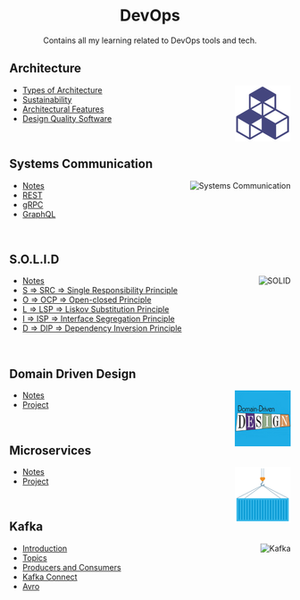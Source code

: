 <h1 align="center"> DevOps </h1>

<p align="center"> Contains all my learning related to DevOps tools and tech.</p>

## Architecture

<img align="right" src="/images/architecture-blocks.png" alt="Architecture" style="height: 100px"> 

- [Types of Architecture](Architecture/types-of-architecture.md)
- [Sustainability](Architecture/sustainability.md)
- [Architectural Features](Architecture/architectural-features.md)
- [Design Quality Software](Architecture/design-quality-software.md)

<br>

## Systems Communication

<img align="right" src="https://cdn.jsdelivr.net/gh/devicons/devicon/icons/graphql/graphql-plain.svg" style="height: 100px" alt="Systems Communication"> 

- [Notes](/SystemsCommunication)
- [REST](/SystemsCommunication/REST)
- [gRPC](/SystemsCommunication/gRPC)
- [GraphQL](/SystemsCommunication/GraphQL)

<br>

## S.O.L.I.D
<img align="right" src="https://cdn.jsdelivr.net/gh/devicons/devicon/icons/markdown/markdown-original.svg" style="height: 100px" alt="SOLID"> 

- [Notes](/SOLID)
- [S ⇒ SRC ⇒ Single Responsibility Principle](/SOLID/single-responsability)
- [O ⇒ OCP ⇒ Open-closed Principle](/SOLID/open-closed)
- [L ⇒ LSP ⇒ Liskov Substitution Principle](/SOLID/liskov-substitution)
- [I ⇒ ISP ⇒ Interface Segregation Principle](/SOLID/interface-segregation)
- [D ⇒ DIP ⇒ Dependency Inversion Principle](/SOLID/dependency-inversion)

<br>

## Domain Driven Design
<img align="right" src="/images/domain-driven-design.png" style="height: 100px" alt="Domain Driven Design"> 

- [Notes](/domain-driven-design)
- [Project](https://github.com/GabrielBrotas/domain-driven-design)

<br>

## Microservices
<img align="right" src="/images/microservices.png" style="height: 100px" alt="Microservices"> 

- [Notes](/microservices)
- [Project](https://github.com/GabrielBrotas/meetup-microservices)

<br>

## Kafka
<img align="right" src="https://cdn.jsdelivr.net/gh/devicons/devicon/icons/apachekafka/apachekafka-original.svg" style="height: 100px" alt="Kafka"> 

- [Introduction](/Kafka)
- [Topics](/Kafka/topics)
- [Producers and Consumers](/Kafka/producers-and-consumers)
- [Kafka Connect](/Kafka/kafka-connect)
- [Avro](/Kafka/avro)
